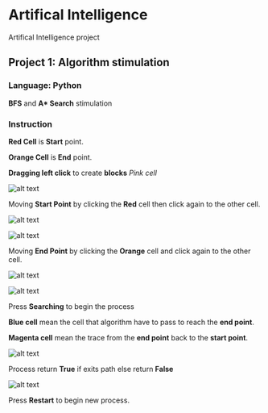# Artifical Intelligence
Artifical Intelligence project

## Project 1: Algorithm stimulation

### Language: Python
 __BFS__ and __A* Search__ stimulation
 
### Instruction
__Red Cell__ is __Start__ point.

__Orange Cell__ is __End__ point.

__Dragging left click__ to create __blocks__ _Pink cell_


![alt text](https://github.com/khanhhuynguyenvu/MachineLearning/blob/master/Project/Guide/Block.PNG)

Moving __Start Point__ by clicking the __Red__ cell then click again to the other cell.

![alt text](https://github.com/khanhhuynguyenvu/MachineLearning/blob/master/Project/Guide/RedMoving1.png)

![alt text](https://github.com/khanhhuynguyenvu/MachineLearning/blob/master/Project/Guide/RedMoving2.png)

Moving __End Point__ by clicking the __Orange__ cell and click again to the other cell.

![alt text](https://github.com/khanhhuynguyenvu/MachineLearning/blob/master/Project/Guide/OrangeMoving1.png)

![alt text](https://github.com/khanhhuynguyenvu/MachineLearning/blob/master/Project/Guide/OrangeMoving2.png)

Press __Searching__ to begin the process 

__Blue cell__ mean the cell that algorithm have to pass to reach the __end point__.

__Magenta cell__ mean the trace from the __end point__ back to the __start point__.

![alt text](https://github.com/khanhhuynguyenvu/MachineLearning/blob/master/Project/Guide/Searching.PNG)

Process return __True__ if exits path else return __False__

![alt text](https://github.com/khanhhuynguyenvu/MachineLearning/blob/master/Project/Guide/EndProcess.png)

Press __Restart__ to begin new process.
